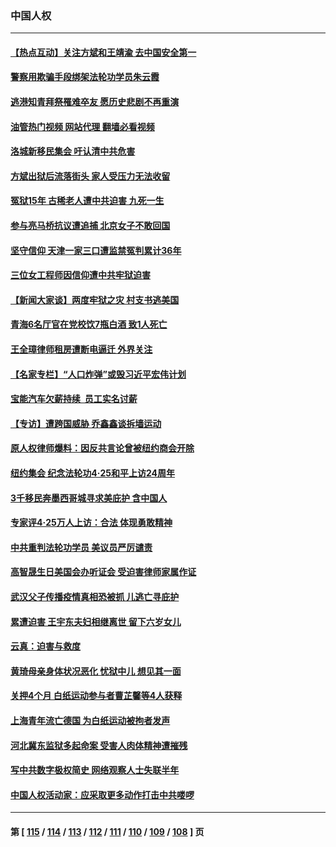 ### 中国人权
---
#### [【热点互动】关注方斌和王靖渝 去中国安全第一](../../pages/ncid278/n13986095.md?05021245) 
#### [警察用欺骗手段绑架法轮功学员朱云霞](../../pages/ncid278/n13985959.md?05021245) 
#### [逃港知青拜祭罹难卒友 愿历史悲剧不再重演](../../pages/ncid278/n13985618.md?05021245) 
#### [油管热门视频 网站代理 翻墙必看视频](http://138.2.39.72:81/youtube.html?epic-marker?05021245)
#### [洛城新移民集会 吁认清中共危害](../../pages/ncid278/n13986012.md?05021245) 
#### [方斌出狱后流落街头 家人受压力无法收留](../../pages/ncid278/n13981951.md?05021245) 
#### [冤狱15年 古稀老人遭中共迫害 九死一生](../../pages/ncid278/n13985199.md?05021245) 
#### [参与亮马桥抗议遭追捕 北京女子不敢回国](../../pages/ncid278/n13985420.md?05021245) 
#### [坚守信仰 天津一家三口遭监禁冤判累计36年](../../pages/ncid278/n13983791.md?05021245) 
#### [三位女工程师因信仰遭中共牢狱迫害](../../pages/ncid278/n13982891.md?05021245) 
#### [【新闻大家谈】两度牢狱之灾 村支书逃美国](../../pages/ncid278/n13983854.md?05021245) 
#### [青海6名厅官在党校饮7瓶白酒 致1人死亡](../../pages/ncid278/n13982870.md?05021245) 
#### [王全璋律师租房遭断电逼迁 外界关注](../../pages/ncid278/n13982096.md?05021245) 
#### [【名家专栏】“人口炸弹”或毁习近平宏伟计划](../../pages/ncid278/n13979311.md?05021245) 
#### [宝能汽车欠薪持续  员工实名讨薪](../../pages/ncid278/n13981519.md?05021245) 
#### [【专访】遭跨国威胁 乔鑫鑫谈拆墙运动](../../pages/ncid278/n13979832.md?05021245) 
#### [原人权律师爆料：因反共言论曾被纽约商会开除](../../pages/ncid278/n13980420.md?05021245) 
#### [纽约集会 纪念法轮功4‧25和平上访24周年](../../pages/ncid278/n13979900.md?05021245) 
#### [3千移民奔墨西哥城寻求美庇护 含中国人](../../pages/ncid278/n13979783.md?05021245) 
#### [专家评4‧25万人上访：合法 体现勇敢精神](../../pages/ncid278/n13975820.md?05021245) 
#### [中共重判法轮功学员 美议员严厉谴责](../../pages/ncid278/n13979301.md?05021245) 
#### [高智晟生日美国会办听证会 受迫害律师家属作证](../../pages/ncid278/n13978568.md?05021245) 
#### [武汉父子传播疫情真相恐被抓 儿逃亡寻庇护](../../pages/ncid278/n13977160.md?05021245) 
#### [累遭迫害 王宇东夫妇相继离世 留下六岁女儿](../../pages/ncid278/n13977555.md?05021245) 
#### [云真：迫害与救度](../../pages/ncid278/n13977248.md?05021245) 
#### [黄琦母亲身体状况恶化 忧狱中儿 想见其一面](../../pages/ncid278/n13977542.md?05021245) 
#### [关押4个月 白纸运动参与者曹芷馨等4人获释](../../pages/ncid278/n13977237.md?05021245) 
#### [上海青年流亡德国 为白纸运动被拘者发声](../../pages/ncid278/n13976816.md?05021245) 
#### [河北冀东监狱多起命案 受害人肉体精神遭摧残](../../pages/ncid278/n13976483.md?05021245) 
#### [写中共数字极权简史 网络观察人士失联半年](../../pages/ncid278/n13975966.md?05021245) 
#### [中国人权活动家：应采取更多动作打击中共喽啰](../../pages/ncid278/n13976151.md?05021245) 

---
#### 第 [ [115](./115.md?05021245) / [114](./114.md?05021245) / [113](./113.md?05021245) / [112](./112.md?05021245) / [111](./111.md?05021245) / [110](./110.md?05021245) / [109](./109.md?05021245) / [108](./108.md?05021245) ] 页
